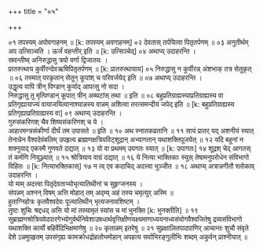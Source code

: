 +++
title = "०५"

+++

०१  तपस्यम् अपोवगाहनम् ॥ [k: तपस्यम् अवगाहनम्]
०२  देवतास् तर्पयित्वा पितृतर्पणम् ॥
०३  अनुतीर्थम् अप उत्सिञ्चति । ऊर्जं वहन्तीर् इति ॥ [k: उत्सिञ्चेद्]
०४  अथाप्य् उदाहरन्ति ।  <br>स्रवन्तीष्व् अनिरुद्धासु त्रयो वर्णा द्विजातयः ।  <br>प्रातरुत्थाय कुर्वीरन्देवऋषिपितृतर्पणम् ॥ [k: प्रातरुत्थायाय]
०५  निरुद्धासु न कुर्वीरन्न् अंशभाक् तत्र सेतुकृत् ॥
०६  तस्मात् परकृतान् सेतून् कूपांश् च परिवर्जयेद् इति ॥
०७  अथाप्य् उदाहरन्ति ।  <br>उद्धृत्य वापि त्रीन् पिण्डान् कुर्याद् आपत्सु नो सदा ।  <br>निरुद्धासु तु मृत्पिण्डान् कूपात् त्रीन् अब्घटांस् तथा ॥ इति ॥
०८  बहुप्रतिग्राह्यस्याप्रतिग्राह्यस्य वा प्रतिगृह्यायाज्यं वायाजयित्वानाश्यान्नस्य वान्नम् अशित्वा तरत्समन्दीयं जपेद् इति ॥ [k: बहुप्रतिग्राह्यस्य प्रतिगृह्याप्रतिग्राह्यस्य वा]
०९  अथाप्य् उदाहरन्ति ।  <br>गुरुसंकरिणश् चैव शिष्यसंकरिणश् च ये ।  <br>आहारमन्त्रसंकीर्णा दीर्घं तम उपासते ॥ इति ॥
१०  अथ स्नातकव्रतानि ॥
११  सायं प्रातर् यद् अशनीयं स्यात् तेनान्नेन वैश्वदेवंबलिम् उपहृत्य ब्राह्मणक्षत्रियविट्शूद्रान् अभ्यागतान् यथाशक्तिपूजयेत् ॥
१२  यदि बहूनां न शक्नुयाद् एकस्मै गुणवते दद्यात् ॥
१३  यो वा प्रथमम् उपगतः स्यात् ॥ [k: उपागतः]
१४  शूद्रश् चेद् आगतस् तं कर्मणि नियुञ्ज्यात् ॥
१५  श्रोत्रियाय वाग्रं दद्यात् ॥
१६  ये नित्या भाक्तिकाः स्युस् तेषामनुपरोधेन संविभागो विहितः ॥ [k: नित्याभक्तिकास्]
१७  न त्व् एव कदाचिद् अदत्त्वा भुञ्जीत ॥
१८  अथाप्य् अत्रान्नगीतौ श्लोकाव् उदाहरन्ति ।  <br>यो माम् अदत्त्वा पितृदेवताभ्योभृत्यातिथीनां च सुहृग्जनस्य ।  <br>संपन्नम् अश्नन् विषम् अत्ति मोहात् तम् अद्म्य् अहं तस्य चमृत्युर् अस्मि ॥  <br>हुताग्निहोत्रः कृतवैश्वदेवः पूज्यातिथीन् भृत्यजनावशिष्टम् ।  <br>तुष्टः शुचिः श्रद्दधद् अत्ति यो मां तस्यामृतं स्यांस च मां भुनक्ति [k: भुनक्तीति] ॥
१९  सुब्राह्मणश्रोत्रियवेदपारगेभ्योगुर्वर्थनिवेशाउषधार्थवृत्तिक्षीणयक्ष्यमाणाध्ययनाध्वसंयोगवैश्वजितेषु द्रव्यसंविभागो यथाशक्ति कार्यो बहिर्वेदिभिक्षमाणेषु ॥
२०  कृतान्नम् इतरेषु ॥
२१  सुप्रक्षालितपादपाणिर् आचान्तः शुचौ संवृते देशे ऽन्नमुपहृतम् उपसंगृह्य कामक्रोधद्रोहलोभमोहान् अपहत्य सर्वाभिरङ्गुलीभिः शब्दम् अकुर्वन् प्राश्नीयात् ॥
